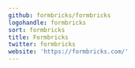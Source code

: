 ```yaml
---
github: formbricks/formbricks
logohandle: formbricks
sort: formbricks
title: Formbricks
twitter: formbricks
website: 'https://formbricks.com/'
---
```

